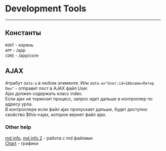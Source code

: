 # Development Tools
___

## Константы

`ROOT` - корень  
`APP` - /app  
`CORE` - /app/core


## AJAX
Атрибут `data-a` в любом элементе. Или `data-a="User:id=10&name=Питер Пен"` - отправит пост в AJAX файл User.  
Ajax должен содержать класс index.  
Если ajax не тормозит процесс, запрос идет дальше в контроллер по адресу урла.  
В контроллере если файл ajax пропускает дальше, будет доступно свойство $this->ajax, которое вернет файл ajax.


### Other help
[md info](https://docs.github.com/en/get-started/writing-on-github/getting-started-with-writing-and-formatting-on-github/basic-writing-and-formatting-syntax), [md info 2](https://github.com/GnuriaN/format-README#%D0%A1%D1%81%D1%8B%D0%BB%D0%BA%D0%B8)  - работа с md файлами   
[Chart](https://www.amcharts.com/demos/) - графики